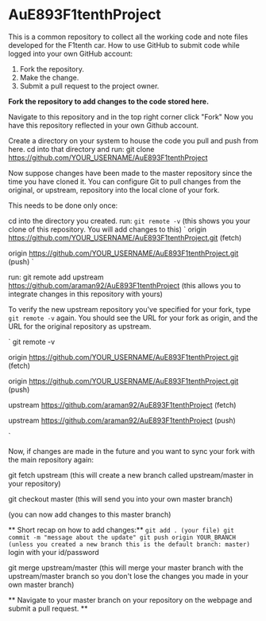 
# AuE893F1tenthProject

This is a common repository to collect all the working code and note files developed for the F1tenth car.
How to use GitHub to submit code while logged into your own GitHub account:

1.    Fork the repository.
2.    Make the change.
3.    Submit a pull request to the project owner.


    
**Fork the repository to add changes to the code stored here.**

Navigate to this repository and in the top right corner click "Fork"
Now you have this repository reflected in your own Github account. 

Create a directory on your system to house the code you pull and push from here.
cd into that directory and run: git clone https://github.com/YOUR_USERNAME/AuE893F1tenthProject

Now suppose changes have been made to the master repository since the time you have cloned it. 
You can configure Git to pull changes from the original, or upstream, repository 
into the local clone of your fork.

This needs to be done only once:

cd into the directory you created. 
run: `git remote -v` (this shows you your clone of this repository. You will add changes to this)
  `
origin  https://github.com/YOUR_USERNAME/AuE893F1tenthProject.git (fetch)

origin  https://github.com/YOUR_USERNAME/AuE893F1tenthProject.git (push)
  `

run: git remote add upstream https://github.com/araman92/AuE893F1tenthProject (this allows you to integrate
changes in this repository with yours)

To verify the new upstream repository you've specified for your fork, type `git remote -v` again. You should see the URL for your fork as origin, and the URL for the original repository as upstream.
  
  `
git remote -v

origin    https://github.com/YOUR_USERNAME/AuE893F1tenthProject.git (fetch)

origin    https://github.com/YOUR_USERNAME/AuE893F1tenthProject.git (push)

upstream  https://github.com/araman92/AuE893F1tenthProject (fetch)

upstream  https://github.com/araman92/AuE893F1tenthProject (push)

  `

Now, if changes are made in the future and you want to sync your fork with the main repository again:

git fetch upstream (this will create a new branch called upstream/master in your repository)

git checkout master (this will send you into your own master branch)

(you can now add changes to this master branch)

** Short recap on how to add changes:**
      `
git add . (your file)
git commit -m "message about the update"
git push origin YOUR_BRANCH (unless you created a new branch this is the default branch: master)
`
login with your id/password

git merge upstream/master (this will merge your master branch with the upstream/master branch so you don't lose the changes you made in your own master branch)

** Navigate to your master branch on your repository on the webpage and submit a pull request. **



